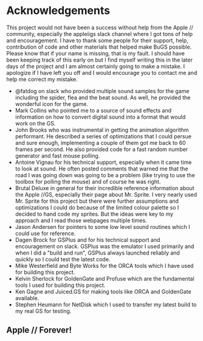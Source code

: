#  Acknowledgements

This project would not have been a success without help from the Apple // community, especially the appleiigs slack channel where I got tons of help and encouragement. I have to thank some people for their support, help, contribution of code and other materials that helped make BuGS possible.  Please know that if your name is missing, that is my fault.  I should have been keeping track of this early on but I find myself writing this in the later days of the project and I am almost certainly going to make a mistake.  I apologize if I have left you off and I would encourage you to contact me and help me correct my mistake.

* @fatdog on slack who provided multiple sound samples for the game including the spider, flea and the beat sound.  As well, he provided the wonderful icon for the game.
* Mark Collins who pointed me to a source of sound effects and information on how to convert digital sound into a format that would work on the GS.
* John Brooks who was instrumental in getting the animation algorithm performant.  He described a series of optimizations that I could persue and sure enough, implementing a couple of them got me back to 60 frames per second.  He also provided code for a fast random number generator and fast mouse polling.
* Antoine Vignau for his technical support, especially when it came time to look at sound.  He often posted comments that warned me that the road I was going down was going to be a problem (like trying to use the toolbox for polling the mouse) and of course he was right.
* Brutal Deluxe in general for their incredible reference information about the Apple //GS, especially their page about Mr. Sprite.  I very nearly used Mr. Sprite for this project but there were further assumptions and optimizations I could do because of the limited colour palette so I decided to hand code my sprites.  But the ideas were key to my approach and I read those webpages multiple times.
* Jason Andersen for pointers to some low level sound routines which I could use for reference.
* Dagen Brock for GSPlus and for his technical support and encouragement on slack.  GSPlus was the emulator I used primarily and when I did a "build and run", GSPlus always launched reliably and quickly so I could test the latest code.
* Mike Westerfield and Byte Works for the ORCA tools which I have used for building this project.
* Kelvin Sherlock for GoldenGate and Profuse which are the fundamental tools I used for building this project.
* Ken Gagne and Juiced.GS for making tools like ORCA and GoldenGate available.
* Stephen Heumann for NetDisk which I used to transfer my latest build to my real GS for testing.


## Apple // Forever!
